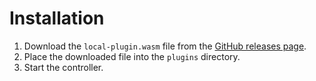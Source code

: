 # Installation

1. Download the `local-plugin.wasm` file from the [GitHub releases page](https://github.com/HttpRafa/atomic-cloud/releases/).
2. Place the downloaded file into the `plugins` directory.
3. Start the controller.
